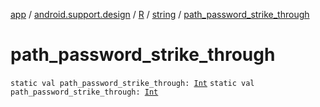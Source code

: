[app](../../../index.md) / [android.support.design](../../index.md) / [R](../index.md) / [string](index.md) / [path_password_strike_through](.)

# path_password_strike_through

`static val path_password_strike_through: `[`Int`](https://kotlinlang.org/api/latest/jvm/stdlib/kotlin/-int/index.html)
`static val path_password_strike_through: `[`Int`](https://kotlinlang.org/api/latest/jvm/stdlib/kotlin/-int/index.html)
